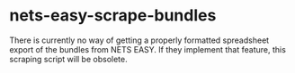 # nets-easy-scrape-bundles
There is currently no way of getting a properly formatted spreadsheet export of the bundles from NETS EASY. If they implement that feature, this scraping script will be obsolete.
